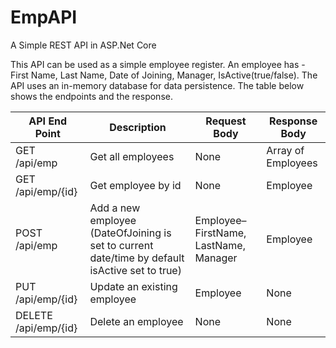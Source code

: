 # EmpAPI
A Simple REST API in ASP.Net Core

This API can be used as a simple employee register. An employee has - First Name, Last Name, Date of Joining, Manager, IsActive(true/false). The API uses an in-memory database for data persistence. The table below shows the endpoints and the response.

| API End Point | Description | Request Body | Response Body |
|----------------------|--------------------------------------------------------------------------------------------------|-----------------------------------------|--------------------|
| GET /api/emp | Get all employees | None | Array of Employees |
| GET /api/emp/{id} | Get employee by id | None | Employee |
| POST /api/emp | Add a new employee  (DateOfJoining is set to current date/time by default  isActive set to true) | Employee– FirstName,  LastName, Manager | Employee |
| PUT /api/emp/{id} | Update an existing employee | Employee | None |
| DELETE /api/emp/{id} | Delete an employee | None | None |
